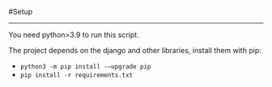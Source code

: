 #Setup
___
You need python>3.9 to run this script.

The project depends on the django and other libraries, install them with pip:
 - `python3 -m pip install -–upgrade pip`
 - `pip install -r requirements.txt`